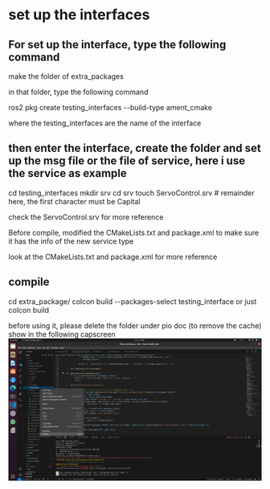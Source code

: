 # set up the interfaces

## For set up the interface, type the following command

make the folder of extra_packages

in that folder, type the following command

ros2 pkg create testing_interfaces --build-type ament_cmake 

where the testing_interfaces are the name of the interface

## then enter the interface, create the folder and set up the msg file or the file of service, here i use the service as example

cd testing_interfaces
mkdir srv
cd srv
touch ServoControl.srv # remainder here, the first character must be Capital

check the ServoControl.srv for more reference

Before compile, modified the CMakeLists.txt and package.xml to make sure it has the info of the new service type

look at the CMakeLists.txt and package.xml for more reference

## compile
cd extra_package/
colcon build --packages-select testing_interface
or just
colcon build

before using it, please delete the folder under pio doc (to remove the cache)
show in the following capscreen
![Alt text](<Screenshot from 2024-01-06 02-06-05.png>)
